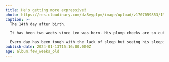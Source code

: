 ```yaml
---
title: He's getting more expressive!
photo: https://res.cloudinary.com/dz8vyplpm/image/upload/v1707059853/IMG_8370_p0hau9.jpg
caption: >-
  The 14th day after birth.

  It has been two weeks since Leo was born. His plump cheeks are so cute!

  Every day has been tough with the lack of sleep but seeing his sleeping face makes it all worth it 😊
publish-date: 2024-01-13T15:16:00.000Z
age: album.few_weeks_old
---
```

